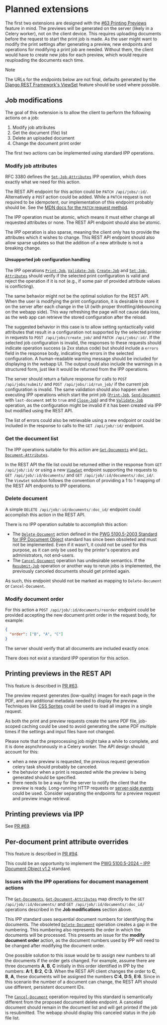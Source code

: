 # Planned extensions
The first two extensions are designed with the [#63 Printing Previews](https://github.com/KSIUJ/gutenberg/issues/63)
feature in mind. The previews will be generated on the server (likely in a Celery worker), not on the client device.
This requires uploading documents before the request to start the print job is made.
As the user might want to modify the print settings after generating a preview, new endpoints and operations for
modifying a print job are needed. Without them, the client would have to create new jobs for each preview, which
would require reuploading the documents each time.

> [!NOTE]
> The URLs for the endpoints below are not final, defaults generated by the
> [Django REST Framework's ViewSet](https://www.django-rest-framework.org/tutorial/6-viewsets-and-routers/) feature
> should be used where possible.

## Job modifications
The goal of this extension is to allow the client to perform the following actions on a job:
1. Modify job attributes
2. Get the document (file) list
3. Delete an uploaded document
4. Change the document print order

The first two actions can be implemented using standard IPP operations.
### Modify job attributes
RFC 3380 defines the [`Set-Job-Attributes`](https://datatracker.ietf.org/doc/html/rfc3380#section-4.2) IPP operation,
which does exactly what we need for this action.

The REST API endpoint for this action could be `PATCH /api/jobs/:id/`. Alternatively a `POST` action could be added.
While a `PATCH` request is not required to be idempotent, our implementation of this endpoint probably should be.
See the [MDN docs for the `PATCH` request method](https://developer.mozilla.org/en-US/docs/Web/HTTP/Reference/Methods/PATCH).

The IPP operation must be atomic, which means it must either change all requested attributes or none.
The REST API endpoint should also be atomic.

The IPP operation is also sparse, meaning the client only has to provide the attributes which it wishes to change.
This REST API endpoint should also allow sparse updates so that the addition of a new attribute is not a breaking change.

#### Unsupported job configuration handling
The IPP operations
[`Print-Job`](https://datatracker.ietf.org/doc/html/rfc8011#section-4.2.1),
[`Validate-Job`](https://datatracker.ietf.org/doc/html/rfc8011#section-4.2.3),
[`Create-Job`](https://datatracker.ietf.org/doc/html/rfc8011#section-4.2.4) and
[`Set-Job-Attributes`](https://datatracker.ietf.org/doc/html/rfc3380#section-4.2)
should verify if the selected print configuration is valid and reject the operation if it is not (e.g., if some pair of
provided attribute values is conflicting).

The same behavior might not be the optimal solution for the REST API.
When the user is modifying the print configuration, it is desirable to store it on the server after each change in
the UI (with proper throttling/debouncing on the webapp side). This way refreshing the page will not cause data loss,
as the web app can retrieve the stored configuration after the reload.

The suggested behavior in this case is to allow setting syntactically valid attributes that result in a configuration
not supported by the selected printer in requests to `POST /api/jobs/create_job/` and `PATCH /api/jobs/:id/`.
If the selected job configuration is invalid, the responses to these requests should indicate operation success (a 2xx
status code) but should include a `errors` field in the response body, indicating the errors in the selected
configuration. A human-readable warning message should be included for displaying in the webapp UI. The output could
also include the warnings in a structured form, just like it would be returned from the IPP operations.

The server should return a failure response for calls to `POST /api/jobs/submit/` and `POST /api/jobs/:id/run_job/`
if the current job configuration is invalid.
The same validation should also happen when executing IPP operations which
start the print job ([`Print-Job`](https://datatracker.ietf.org/doc/html/rfc8011#section-4.2.1),
[`Send-Document`](https://datatracker.ietf.org/doc/html/rfc8011#section-4.3.1) with `last-document` set to `true`
and [`Close-Job`](https://ftp.pwg.org/pub/pwg/candidates/cs-ippjobext21-20230210-5100.7.pdf)) and the
[`Validate-Job`](https://datatracker.ietf.org/doc/html/rfc8011#section-4.2.3) operation,
as the configuration might be invalid if it has been created via IPP but modified using the REST API.

The list of errors could also be retrievable using a new endpoint or could be included in the response to calls to the
`GET /api/job/:id/` endpoint.

### Get the document list
The IPP operations suitable for this action are
[`Get-Documents`](https://ftp.pwg.org/pub/pwg/candidates/cs-ippdocobject12-20240517-5100.5.pdf)
and [`Get-Document-Attributes`](https://ftp.pwg.org/pub/pwg/candidates/cs-ippdocobject12-20240517-5100.5.pdf).

In the REST API the file list could be returned either in the response from `GET /api/job/:id/` or using a new
[`ViewSet`](https://www.django-rest-framework.org/tutorial/6-viewsets-and-routers/) endpoint supporting the requests to
`GET /api/job/:id/documents/` and `GET /api/job/:id/documents/:doc_id/`.
The `ViewSet` solution follows the convention of providing a 1 to 1 mapping of the REST API endpoints to IPP operations.

### Delete document
A simple `DELETE /api/job/:id/documents/:doc_id/` endpoint could accomplish this action in the REST API.

There is no IPP operation suitable to accomplish this action:
- The [`Delete-Document`](https://ftp.pwg.org/pub/pwg/candidates/cs-ippdocobject10-20031031-5100.5.pdf) action defined in
  the [PWG 5100.5-2003 Standard for IPP Document Object](https://ftp.pwg.org/pub/pwg/candidates/cs-ippdocobject10-20031031-5100.5.pdf)
  standard has since been obsoleted and must not be implemented. Even if it wasn't, it could not be used for this purpose,
  as it can only be used by the printer's operators and administrators, not end-users.
- The [`Cancel-Document`](https://ftp.pwg.org/pub/pwg/candidates/cs-ippdocobject12-20240517-5100.5.pdf) operation has
  undesirable semantics. If the [`Resubmit-Job`](https://ftp.pwg.org/pub/pwg/candidates/cs-ippepx20-20240315-5100.11.pdf)
  operation or another way to rerun jobs is implemented, the previously canceled documents should get printed again.

As such, this endpoint should not be marked as mapping to `Delete-Document` or `Cancel-Document`.

### Modify document order
For this action a `POST /api/job/:id/documents/reorder` endpoint could be provided accepting the new document print
order in the request body, for example:
```json
{
  "order": ["B", "A", "C"]
}
```
The server should verify that all documents are included exactly once.

There does not exist a standard IPP operation for this action.

## Printing previews in the REST API
This feature is described in [PR #63](https://github.com/KSIUJ/gutenberg/issues/63).

The preview request generates (low-quality) images for each page in the PDF,
and any additional metadata needed to display the preview.
Techniques like [CSS Sprites](https://css-tricks.com/css-sprites/) could be used to load all images in a single request.

As both the print and preview requests create the same PDF file, job-scoped caching could be used
to avoid generating the same PDF multiple times if the settings and input files have not changed.

Please note that the preprocessing job might take a while to complete, and it is done asynchronously
in a Celery worker. The API design should account for this:
- when a new preview is requested, the previous request generation celery task should probably be canceled.
- the behavior when a print is requested while the preview is being generated should be specified.
- there needs to be a way for the server to notify the client that the preview is ready.
  Long-running HTTP requests or [server-side events](https://github.com/KSIUJ/gutenberg/issues/89) could be used.
  Consider separating the endpoints for a preview request and preview image retrieval.

## Printing previews via IPP
See [PR #69](https://github.com/KSIUJ/gutenberg/issues/69).

## Per-document print attribute overrides
This feature is described in [PR #94](https://github.com/KSIUJ/gutenberg/issues/94).

This could be an opportunity to implement the
[PWG 5100.5-2024 – IPP Document Object v1.2](https://ftp.pwg.org/pub/pwg/candidates/cs-ippdocobject12-20240517-5100.5.pdf)
standard.

### Issues with the IPP operations for document management actions
The [`Get-Documents`](https://ftp.pwg.org/pub/pwg/candidates/cs-ippdocobject12-20240517-5100.5.pdf),
[`Get-Document-Attributes`](https://ftp.pwg.org/pub/pwg/candidates/cs-ippdocobject12-20240517-5100.5.pdf)
map directly to the `GET /api/job/:id/documents/` and `GET /api/job/:id/documents/:doc_id/` operations described in the
**Job modifications** section above.

This IPP standard uses sequential document numbers for identifying the documents.
The obsoleted [`Delete-Document`](https://ftp.pwg.org/pub/pwg/candidates/cs-ippdocobject10-20031031-5100.5.pdf)
operation creates a gap in the numbering.
This numbering also represents the order in which the documents will be processed. This presents an issue for the
**modify document order** action, as the document numbers used by IPP will need to be changed after modifying the
document order.

One possible solution to this issue would be to assign new numbers to all the documents if the order
gets changed. For example, assume there are three documents **A**, **B**, **C** initially in this order identified in
IPP by the numbers: **A:1**, **B:2**, **C:3**. When the REST API client changes the order to **C**, **B**, **A**, these
documents will be assigned the numbers **C:4**, **D:5**, **E:6**.
Since in this scenario the number of a document can change, the REST API should use different, persistent document IDs.

The [`Cancel-Document`](https://ftp.pwg.org/pub/pwg/candidates/cs-ippdocobject12-20240517-5100.5.pdf) operation required
by this standard is semantically different from the proposed document delete endpoint. A canceled document should remain
in the document list and will get printed if the job is resubmitted. The webapp should display this canceled status
in the job file list.
